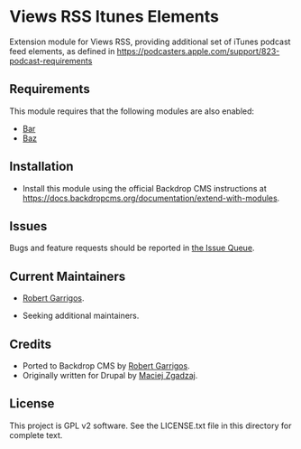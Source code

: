 Views RSS Itunes Elements
=========================

Extension module for Views RSS, providing additional set of iTunes podcast
feed elements, as defined in https://podcasters.apple.com/support/823-podcast-requirements

Requirements <!-- Do not include this section if there are no requirements. -->
------------

This module requires that the following modules are also enabled:

 * [Bar](https://github.com/backdrop-contrib/views_rss)
 * [Baz](https://github.com/backdrop-contrib/getid3)

Installation <!-- This section is required. -->
------------

- Install this module using the official Backdrop CMS instructions at
  https://docs.backdropcms.org/documentation/extend-with-modules.

Issues <!-- This section is required. -->
------

Bugs and feature requests should be reported in [the Issue Queue](https://github.com/backdrop-contrib/views_rss_itunes/issues).

Current Maintainers <!-- This section is required. -->
-------------------

- [Robert Garrigos](https://github.com/robertgarrigos).
<!-- You may also wish to add: -->
- Seeking additional maintainers.

Credits <!-- This section is required. -->
-------

- Ported to Backdrop CMS by [Robert Garrigos](https://github.com/robertgarrigos).
- Originally written for Drupal by [Maciej Zgadzaj](https://github.com/maciejzgadzaj).

License <!-- This section is required. -->
-------

This project is GPL v2 software.
See the LICENSE.txt file in this directory for complete text.

<!-- If your project includes other libraries that are licensed in a way that is
compatible with GPL v2, you can list that here too, for example: `Foo library is
licensed under the MIT license.` -->
